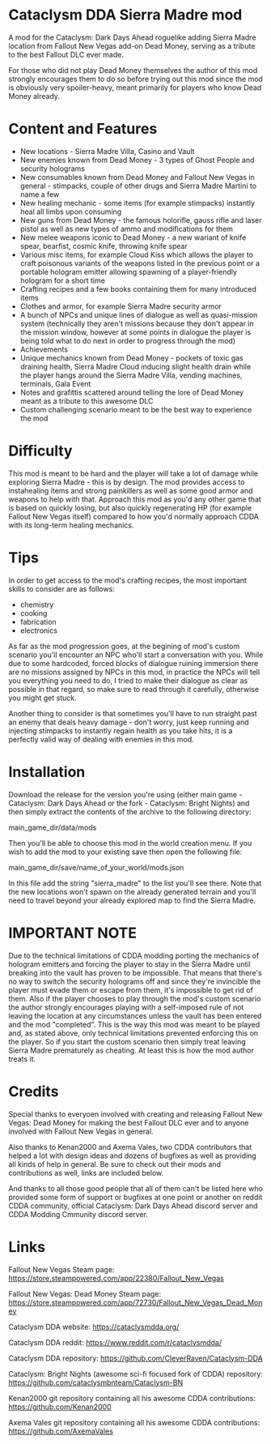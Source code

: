 # Cataclysm DDA Sierra Madre mod

A mod for the Cataclysm: Dark Days Ahead roguelike adding Sierra Madre location from Fallout New Vegas add-on Dead Money, serving as a tribute to the best Fallout DLC ever made.

For those who did not play Dead Money themselves the author of this mod strongly encourages them to do so before trying out this mod since the mod is obviously very spoiler-heavy, meant primarily for players who know Dead Money already.

# Content and Features

<ul>
<li>New locations - Sierra Madre Villa, Casino and Vault</li>
<li>New enemies known from Dead Money - 3 types of Ghost People and security holograms</li>
<li>New consumables known from Dead Money and Fallout New Vegas in general - stimpacks, couple of other drugs and Sierra Madre Martini to name a few</li>
<li>New healing mechanic - some items (for example stimpacks) instantly heal all limbs upon consuming</li>
<li>New guns from Dead Money - the famous holorifle, gauss rifle and laser pistol as well as new types of ammo and modifications for them</li>
<li>New melee weapons iconic to Dead Money - a new wariant of knife spear, bearfist, cosmic knife, throwing knife spear</li>
<li>Various misc items, for example Cloud Kiss which allows the player to craft poisonous variants of the weapons listed in the previous point or a portable hologram emitter allowing spawning of a player-friendly hologram for a short time</li>
<li>Crafting recipes and a few books containing them for many introduced items</li>
<li>Clothes and armor, for example Sierra Madre security armor</li>
<li>A bunch of NPCs and unique lines of dialogue as well as quasi-mission system (technically they aren't missions because they don't appear in the mission window, however at some points in dialogue the player is being told what to do next in order to progress through the mod)</li>
<li>Achievements</li>
<li>Unique mechanics known from Dead Money - pockets of toxic gas draining health, Sierra Madre Cloud inducing slight health drain while the player hangs around the Sierra Madre Villa, vending machines, terminals, Gala Event</li>
<li>Notes and grafittis scattered around telling the lore of Dead Money meant as a tribute to this awesome DLC</li>
<li>Custom challenging scenario meant to be the best way to experience the mod</li>
</ul>

# Difficulty

This mod is meant to be hard and the player will take a lot of damage while exploring Sierra Madre - this is by design. The mod provides access to instahealing items and strong painkillers as well as some good armor and weapons to help with that. Approach this mod as you'd any other game that is based on quickly losing, but also quickly regenerating HP (for example Fallout New Vegas itself) compared to how you'd normally approach CDDA with its long-term healing mechanics.

# Tips

In order to get access to the mod's crafting recipes, the most important skills to consider are as follows:

<ul>
<li>chemistry</li>
<li>cooking</li>
<li>fabrication</li>
<li>electronics</li>
</ul>

As far as the mod progression goes, at the begining of mod's custom scenario you'll encounter an NPC who'll start a conversation with you. While due to some hardcoded, forced blocks of dialogue ruining immersion there are no missions assigned by NPCs in this mod, in practice the NPCs will tell you everything you need to do, I tried to make their dialogue as clear as possible in that regard, so make sure to read through it carefully, otherwise you might get stuck.

Another thing to consider is that sometimes you'll have to run straight past an enemy that deals heavy damage - don't worry, just keep running and injecting stimpacks to instantly regain health as you take hits, it is a perfectly valid way of dealing with enemies in this mod.

# Installation

Download the release for the version you're using (either main game - Cataclysm: Dark Days Ahead or the fork - Cataclysm: Bright Nights) and then simply extract the contents of the archive to the following directory:

main_game_dir/data/mods

Then you'll be able to choose this mod in the world creation menu. If you wish to add the mod to your existing save then open the following file:

main_game_dir/save/name_of_your_world/mods.json

In this file add the string "sierra_madre" to the list you'll see there. Note that the new locations won't spawn on the already generated terrain and you'll need to travel beyond your already explored map to find the Sierra Madre.

# IMPORTANT NOTE

Due to the technical limitations of CDDA modding porting the mechanics of hologram emitters and forcing the player to stay in the Sierra Madre until breaking into the vault has proven to be impossible.
That means that there's no way to switch the security holograms off and since they're invincible the player must evade them or escape from them, it's impossible to get rid of them.
Also if the player chooses to play through the mod's custom scenario the author strongly encourages playing with a self-imposed rule of not leaving the location at any circumstances unless the vault has been entered and the mod "completed". This is the way this mod was meant to be played and, as stated above, only technical limitations prevented enforcing this on the player. So if you start the custom scenario then simply treat leaving Sierra Madre prematurely as cheating. At least this is how the mod author treats it.

# Credits

Special thanks to everyoen involved with creating and releasing Fallout New Vegas: Dead Money for making the best Fallout DLC ever and to anyone involved with Fallout New Vegas in general.

Also thanks to Kenan2000 and Axema Vales, two CDDA contributors that helped a lot with design ideas and dozens of bugfixes as well as providing all kinds of help in general. Be sure to check out their mods and contributions as well, links are included below.

And thanks to all those good people that all of them can't be listed here who provided some form of support or bugfixes at one point or another on reddit CDDA community, official Cataclysm: Dark Days Ahead discord server and CDDA Modding Cmmunity discord server.

# Links

Fallout New Vegas Steam page: https://store.steampowered.com/app/22380/Fallout_New_Vegas

Fallout New Vegas: Dead Money Steam page: https://store.steampowered.com/app/72730/Fallout_New_Vegas_Dead_Money

Cataclysm DDA website: https://cataclysmdda.org/

Cataclysm DDA reddit: https://www.reddit.com/r/cataclysmdda/

Cataclysm DDA repository: https://github.com/CleverRaven/Cataclysm-DDA

Cataclysm: Bright Nights (awesome sci-fi focused fork of CDDA) repository: https://github.com/cataclysmbnteam/Cataclysm-BN

Kenan2000 git repository containing all his awesome CDDA contributions: https://github.com/Kenan2000

Axema Vales git repository containing all his awesome CDDA contributions: https://github.com/AxemaVales